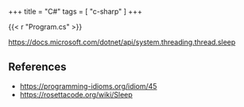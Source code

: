 +++
title = "C#"
tags = [ "c-sharp" ]
+++

{{< r "Program.cs" >}}

<https://docs.microsoft.com/dotnet/api/system.threading.thread.sleep>

## References

- <https://programming-idioms.org/idiom/45>
- <https://rosettacode.org/wiki/Sleep>
